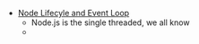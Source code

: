 - [Node Lifecyle and Event Loop](https://youtu.be/9HYAaXwS7I4?si=yOvXakKP-B7gOkNo&t=177)
   - Node.js is the single threaded, we all know
   - 
